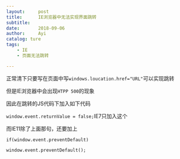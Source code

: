 ```yaml
---
layout:		post
title:		IE浏览器中无法实现界面跳转
subtitle:	
date:		2018-09-06
author:		Ayi
catalog: ture
tags:
	- IE
	- 页面无法跳转

---
```



正常清下只要写在页面中写`windows.loucation.href="URL"`可以实现跳转

但是IE浏览器中会出现`HTPP 500`的现象

因此在跳转的JS代码下加入如下代码

`window.event.returnValue = false;`IE7只加入这个

而IE11除了上面那句，还要加上

`if(window.event.preventDefault)`

`window.event.preventDefault();`
